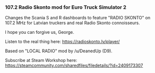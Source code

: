 ### 107.2 Radio Skonto mod for Euro Truck Simulator 2

Changes the Scania S and R dashboards to feature "RADIO SKONTO" on 107.2 MHz for Latvian truckers and real Radio Skonto connoisseurs.

I hope you can forgive us, George.

Listen to the real thing here: https://radioskonto.lv/player/

Based on "LOCAL RADIO" mod by /u/DeanedUp (D9).

Subscribe at Steam Workshop here: https://steamcommunity.com/sharedfiles/filedetails/?id=2409173307